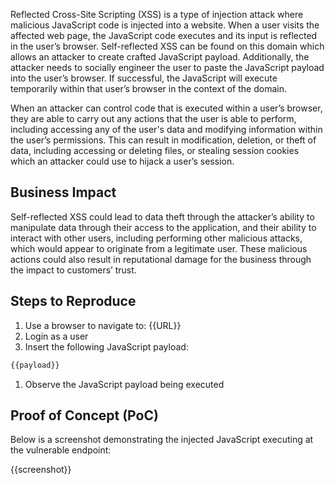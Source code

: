 Reflected Cross-Site Scripting (XSS) is a type of injection attack where malicious JavaScript code is injected into a website. When a user visits the affected web page, the JavaScript code executes and its input is reflected in the user’s browser. Self-reflected XSS can be found on this domain which allows an attacker to create crafted JavaScript payload. Additionally, the attacker needs to socially engineer the user to paste the JavaScript payload into the user’s browser. If successful, the JavaScript will execute temporarily within that user’s browser in the context of the domain.

When an attacker can control code that is executed within a user’s browser, they are able to carry out any actions that the user is able to perform, including accessing any of the user's data and modifying information within the user’s permissions. This can result in modification, deletion, or theft of data, including accessing or deleting files, or stealing session cookies which an attacker could use to hijack a user’s session.

## Business Impact

Self-reflected XSS could lead to data theft through the attacker’s ability to manipulate data through their access to the application, and their ability to interact with other users, including performing other malicious attacks, which would appear to originate from a legitimate user. These malicious actions could also result in reputational damage for the business through the impact to customers’ trust.

## Steps to Reproduce

1. Use a browser to navigate to: {{URL}}
1. Login as a user
1. Insert the following JavaScript payload:

```JavaScript
{{payload}}
```

1. Observe the JavaScript payload being executed

## Proof of Concept (PoC)

Below is a screenshot demonstrating the injected JavaScript executing at the vulnerable endpoint:

{{screenshot}}
